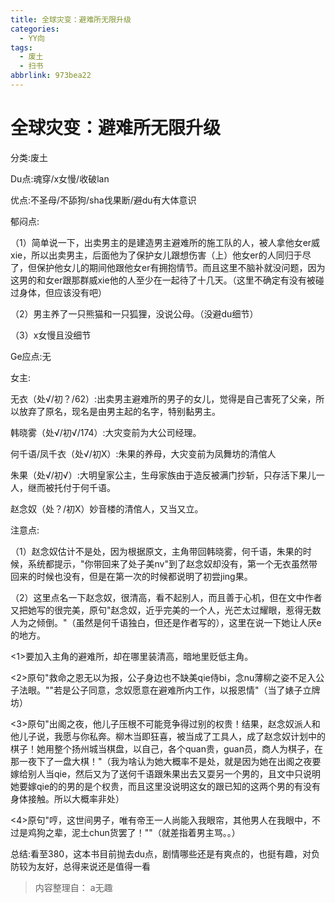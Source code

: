 ```yaml
---
title: 全球灾变：避难所无限升级
categories:
  - YY向
tags:
  - 废土
  - 扫书
abbrlink: 973bea22
---
```

# 全球灾变：避难所无限升级
分类:废土

Du点:魂穿/x女慢/收破lan

优点:不圣母/不舔狗/sha伐果断/避du有大体意识

郁闷点:

（1）简单说一下，出卖男主的是建造男主避难所的施工队的人，被人拿他女er威xie，所以出卖男主，后面他为了保护女儿跟想伤害（上）他女er的人同归于尽了，但保护他女儿的期间他跟他女er有拥抱情节。而且这里不脑补就没问题，因为这男的和女er跟那群威xie他的人至少在一起待了十几天。（这里不确定有没有被碰过身体，但应该没有吧）

（2）男主养了一只熊猫和一只狐狸，没说公母。（没避du细节）

（3）x女慢且没细节

Ge应点:无

女主:

无衣（处√/初？/62）:出卖男主避难所的男子的女儿，觉得是自己害死了父亲，所以放弃了原名，现名是由男主起的名字，特别黏男主。

韩晓雾（处√/初√/174）:大灾变前为大公司经理。

何千语/凤千衣（处√/初X）:朱果的养母，大灾变前为凤舞坊的清倌人

朱果（处√/初√）:大明皇家公主，生母家族由于造反被满门抄斩，只存活下果儿一人，继而被托付于何千语。

赵念奴（处？/初X）妙音楼的清倌人，又当又立。

注意点:

（1）赵念奴估计不是处，因为根据原文，主角带回韩晓雾，何千语，朱果的时候，系统都提示，"你带回来了处子美nv"到了赵念奴却没有，第一个无衣虽然带回来的时候也没有，但是在第一次的时候都说明了初尝jing果。

（2）这里点名一下赵念奴，很清高，看不起别人，而且善于心机，但在文中作者又把她写的很完美，原句"赵念奴，近乎完美的一个人，光芒太过耀眼，惹得无数人为之倾倒。"（虽然是何千语独白，但还是作者写的），这里在说一下她让人厌e的地方。

\<1\>要加入主角的避难所，却在哪里装清高，暗地里贬低主角。

\<2\>原句"救命之恩无以为报，公子身边也不缺美qie侍bi，念nu薄柳之姿不足入公子法眼。""若是公子同意，念奴愿意在避难所内工作，以报恩情"（当了婊子立牌坊）

\<3\>原句"出阁之夜，他儿子压根不可能竞争得过别的权贵！结果，赵念奴派人和他儿子说，我愿与你私奔。柳木当即狂喜，被当成了工具人，成了赵念奴计划中的棋子！她用整个扬州城当棋盘，以自己，各个quan贵，guan员，商人为棋子，在那一夜下了一盘大棋！"（我为啥认为她大概率不是处，就是因为她在出阁之夜要嫁给别人当qie，然后又为了送何千语跟朱果出去又耍另一个男的，且文中只说明她要嫁qie的的男的是个权贵，而且这里没说明这女的跟已知的这两个男的有没有身体接触。所以大概率非处）

\<4\>原句"哼，这世间男子，唯有帝王一人尚能入我眼帘，其他男人在我眼中，不过是鸡狗之辈，泥土chun货罢了！""（就差指着男主骂。。）

总结:看至380，这本书目前抛去du点，剧情哪些还是有爽点的，也挺有趣，对负防较为友好，总得来说还是值得一看


> 内容整理自： a无趣